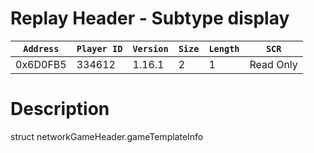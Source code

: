 # Replay Header - Subtype display

| `Address` | `Player ID` | `Version` | `Size` | `Length` | `SCR` |
| ---------- | ----------- | --------- | ------ | -------- | ---- |
| 0x6D0FB5 | 334612 | 1.16.1 | 2 | 1 | Read Only |

# Description

struct networkGameHeader.gameTemplateInfo